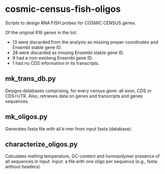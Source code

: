 cosmic-census-fish-oligos
===

Scripts to design RNA FISH probes for COSMIC CENSUS genes.

Of the original 616 genes in the list:

- 13 were discarded from the analysis as missing proper coordinates and Ensembl
    stable gene ID.
- 28 were discarded as missing Ensembl stable gene ID.
- 9 had a non-existeng Ensembl gene ID.
- 1 had no CDS information in its transcripts.

## mk_trans_db.py

Designs databases comprising, for every census gene: all exon, CDS or CDS+UTR. Also, retrieves data on genes and transcripts and genes sequences.

## mk_oligos.py

Generates fasta file with all k-mer from input fasta (database).

## characterize_oligos.py

Calculates melting temperature, GC-content and homopolymer presence of all sequences in input. Input: a file with one oligo per sequence (e.g., fasta without headers).